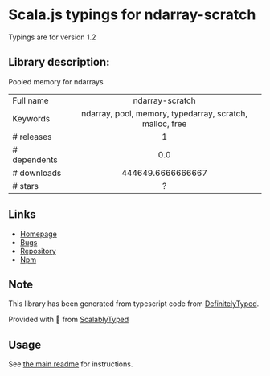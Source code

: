 
# Scala.js typings for ndarray-scratch

Typings are for version 1.2

## Library description:
Pooled memory for ndarrays

|                    |                 |
| ------------------ | :-------------: |
| Full name          | ndarray-scratch |
| Keywords           | ndarray, pool, memory, typedarray, scratch, malloc, free |
| # releases         | 1 |
| # dependents       | 0.0 |
| # downloads        | 444649.6666666667 |
| # stars            | ? |

## Links
- [Homepage](https://github.com/mikolalysenko/ndarray-scratch#readme)
- [Bugs](https://github.com/mikolalysenko/ndarray-scratch/issues)
- [Repository](https://github.com/mikolalysenko/ndarray-scratch)
- [Npm](https://www.npmjs.com/package/ndarray-scratch)
    


## Note
This library has been generated from typescript code from [DefinitelyTyped](https://definitelytyped.org).

Provided with :purple_heart: from [ScalablyTyped](https://github.com/oyvindberg/ScalablyTyped)

## Usage
See [the main readme](../../readme.md) for instructions.


